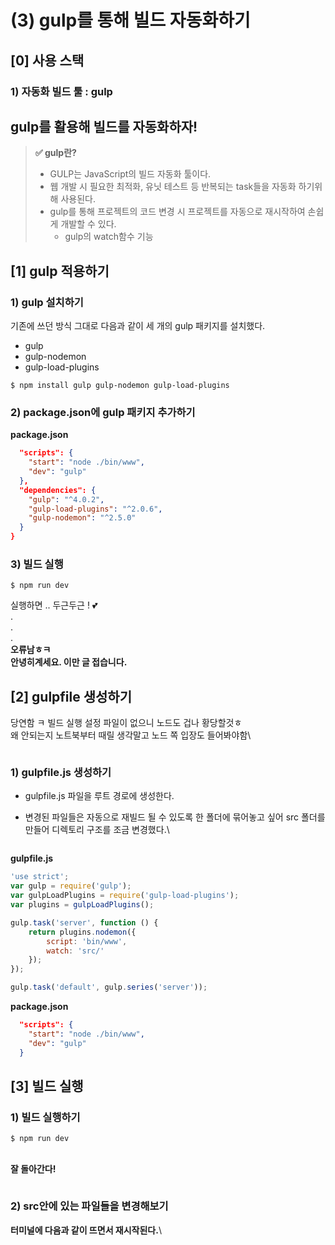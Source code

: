 # (3) gulp를 통해 빌드 자동화하기

## \[0] 사용 스택 <a href="#undefined" id="undefined"></a>

### **1) 자동화 빌드 툴 :** gulp

## gulp를 활용해 빌드를 자동화하자! <a href="#gulp" id="gulp"></a>

> **✅ gulp란?**
>
> * GULP는 JavaScript의 빌드 자동화 툴이다.
> * 웹 개발 시 필요한 최적화, 유닛 테스트 등 반복되는 task들을 자동화 하기위해 사용된다.
> * gulp를 통해 프로젝트의 코드 변경 시 프로젝트를 자동으로 재시작하여 손쉽게 개발할 수 있다.
>   * gulp의 watch함수 기능

## \[1] gulp 적용하기 <a href="#1-gulp" id="1-gulp"></a>

### 1) gulp 설치하기 <a href="#1-gulp" id="1-gulp"></a>

기존에 쓰던 방식 그대로 다음과 같이 세 개의 gulp 패키지를 설치했다.

* gulp
* gulp-nodemon
* gulp-load-plugins

```
$ npm install gulp gulp-nodemon gulp-load-plugins
```

### 2) package.json에 gulp 패키지 추가하기 <a href="#2-packagejson-gulp" id="2-packagejson-gulp"></a>

**package.json**

```json
  "scripts": {
    "start": "node ./bin/www",
    "dev": "gulp"
  },
  "dependencies": {
    "gulp": "^4.0.2",
    "gulp-load-plugins": "^2.0.6",
    "gulp-nodemon": "^2.5.0"
  }
}
```

### 3) 빌드 실행 <a href="#3" id="3"></a>

```
$ npm run dev
```

실행하면 .. 두근두근 ! 💕\
.\
.\
.\
**오류남ㅎㅋ**\
**안녕히계세요. 이만 글 접습니다.**

## \[2] gulpfile 생성하기 <a href="#2-gulpfile" id="2-gulpfile"></a>

당연함 ㅋ 빌드 실행 설정 파일이 없으니 노드도 겁나 황당할것ㅎ\
왜 안되는지 노트북부터 때릴 생각말고 노드 쪽 입장도 들어봐야함\


<figure><img src="https://velog.velcdn.com/images/yooha9621/post/d1b1dd1b-79e0-43c3-9d3c-88ed21c0470c/image.png" alt=""><figcaption></figcaption></figure>

### 1) gulpfile.js 생성하기 <a href="#1-gulpfilejs" id="1-gulpfilejs"></a>

* gulpfile.js 파일을 루트 경로에 생성한다.
*   변경된 파일들은 자동으로 재빌드 될 수 있도록 한 폴더에 묶어놓고 싶어 src 폴더를 만들어 디렉토리 구조를 조금 변경했다.\


    <figure><img src="https://velog.velcdn.com/images/yooha9621/post/2171040c-9323-4384-8186-57a9d5103e16/image.png" alt=""><figcaption></figcaption></figure>

**gulpfile.js**

```javascript
'use strict';
var gulp = require('gulp');
var gulpLoadPlugins = require('gulp-load-plugins');
var plugins = gulpLoadPlugins();

gulp.task('server', function () {
	return plugins.nodemon({
		script: 'bin/www',
		watch: 'src/'
	});
});

gulp.task('default', gulp.series('server'));
```

**package.json**

```json
  "scripts": {
    "start": "node ./bin/www",
    "dev": "gulp"
  }
```

## \[3] 빌드 실행 <a href="#3-1" id="3-1"></a>

### **1) 빌드 실행하기**

```
$ npm run dev
```

\
**잘 돌아간다!**

<figure><img src="https://velog.velcdn.com/images/yooha9621/post/fd071eb6-6200-4a83-a771-e3ece16e9114/image.png" alt=""><figcaption></figcaption></figure>

### **2) src안에 있는 파일들을 변경해보기**

**터미널에 다음과 같이 뜨면서 재시작된다.**\


<figure><img src="https://velog.velcdn.com/images/yooha9621/post/1f312821-913f-47cb-a990-e3315d6aba28/image.png" alt=""><figcaption></figcaption></figure>

